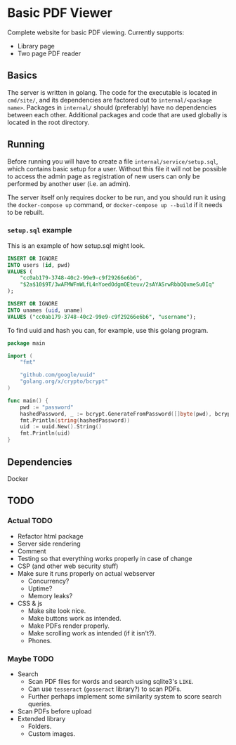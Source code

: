 # Basic PDF Viewer
Complete website for basic PDF viewing.
Currently supports:
- Library page
- Two page PDF reader

## Basics
The server is written in golang.
The code for the executable is located in `cmd/site/`, and its dependencies are factored out to `internal/<package name>`.
Packages in `internal/` should (preferably) have no dependencies between each other.
Additional packages and code that are used globally is located in the root directory.

## Running
Before running you will have to create a file `internal/service/setup.sql`, which contains basic setup for a user.
Without this file it will not be possible to access the admin page as registration of new users can only be performed by another user (i.e. an admin).

The server itself only requires docker to be run, and you should run it using the `docker-compose up` command, or `docker-compose up --build` if it needs to be rebuilt.

### `setup.sql` example
This is an example of how setup.sql might look.
```sql
INSERT OR IGNORE
INTO users (id, pwd)
VALUES (
    "cc0ab179-3748-40c2-99e9-c9f29266e6b6",
    "$2a$10$9T/3wAFMWFmWLfL4nYoedOdgmOEteuv/2sAYASrwRbbQQxmeSu0Iq"
);

INSERT OR IGNORE
INTO unames (uid, uname)
VALUES ("cc0ab179-3748-40c2-99e9-c9f29266e6b6", "username");
```

To find uuid and hash you can, for example, use this golang program.
```go
package main

import (
	"fmt"

	"github.com/google/uuid"
	"golang.org/x/crypto/bcrypt"
)

func main() {
	pwd := "password"
	hashedPassword, _ := bcrypt.GenerateFromPassword([]byte(pwd), bcrypt.DefaultCost)
	fmt.Println(string(hashedPassword))
	uid := uuid.New().String()
	fmt.Println(uid)
}
```

## Dependencies
Docker

## TODO

### Actual TODO
- Refactor html package
- Server side rendering
- Comment
- Testing so that everything works properly in case of change
- CSP (and other web security stuff)
- Make sure it runs properly on actual webserver
  - Concurrency?
  - Uptime?
  - Memory leaks?
- CSS & js
  - Make site look nice.
  - Make buttons work as intended.
  - Make PDFs render properly.
  - Make scrolling work as intended (if it isn't?).
  - Phones.
### Maybe TODO
- Search
  - Scan PDF files for words and search using sqlite3's `LIKE`.
  - Can use `tesseract` (`gosseract` library?) to scan PDFs.
  - Further perhaps implement some similarity system to score search queries.
- Scan PDFs before upload
- Extended library
  - Folders.
  - Custom images.
